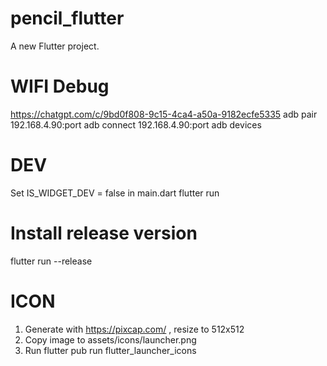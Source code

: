 # pencil_flutter

A new Flutter project.

# WIFI Debug
https://chatgpt.com/c/9bd0f808-9c15-4ca4-a50a-9182ecfe5335
adb pair 192.168.4.90:port
adb connect 192.168.4.90:port
adb devices

# DEV
Set IS_WIDGET_DEV = false in main.dart
flutter run

# Install release version
flutter run --release

# ICON 
1. Generate with https://pixcap.com/ , resize to 512x512
2. Copy image to assets/icons/launcher.png
3. Run flutter pub run flutter_launcher_icons